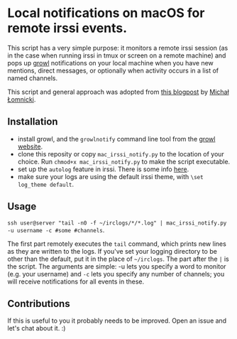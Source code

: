 # Local notifications on macOS for remote irssi events.

This script has a very simple purpose: it monitors a remote irssi session (as in the case when running irssi in tmux or screen on a remote machine) and pops up [growl](http://growl.info) notifications on your local machine when you have new mentions, direct messages, or optionally when activity occurs in a list of named channels.


This script and general approach was adopted from [this blogpost](http://mlomnicki.com/ruby/linux/2011/02/09/irc-notifications.html) by [Michał Łomnicki](https://github.com/mlomnicki).

## Installation

 - install growl, and the `growlnotify` command line tool from the [growl website](http://growl.info/downloads). 
 - clone this reposity or copy `mac_irssi_notify.py` to the location of your choice. Run `chmod+x mac_irssi_notify.py` to make the script executable. 
 - set up the `autolog` feature in irssi. There is some info [here](https://irssi.org/documentation/settings/). 
 - make sure your logs are using the default irssi theme, with `\set log_theme default`.

## Usage

`ssh user@server "tail -n0 -f ~/irclogs/*/*.log" | mac_irssi_notify.py -u username -c #some #channels`.

The first part remotely executes the `tail` command, which prints new lines as they are written to the logs. If you've set your logging directory to be other than the default, put it in the place of `~/irclogs`. The part after the `|` is the script. The arguments are simple: -u lets you specify a word to monitor (e.g. your username) and `-c` lets you specify any number of channels; you will receive notifications for all events in these.


## Contributions

If this is useful to you it probably needs to be improved. Open an issue and let's chat about it. :)
 

